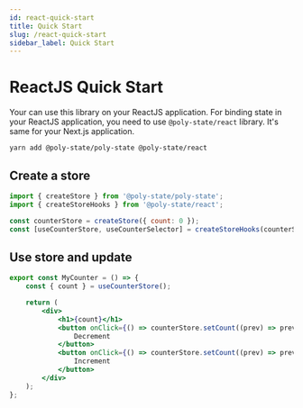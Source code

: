```yaml
---
id: react-quick-start
title: Quick Start
slug: /react-quick-start
sidebar_label: Quick Start
---
```


# ReactJS Quick Start

Your can use this library on your ReactJS application. For binding state in your ReactJS application, you need to use `@poly-state/react` library. It's same for your Next.js application.

```shell
yarn add @poly-state/poly-state @poly-state/react
```

## Create a store

```jsx
import { createStore } from '@poly-state/poly-state';
import { createStoreHooks } from '@poly-state/react';

const counterStore = createStore({ count: 0 });
const [useCounterStore, useCounterSelector] = createStoreHooks(counterStore);
```

## Use store and update

```jsx
export const MyCounter = () => {
	const { count } = useCounterStore();

	return (
		<div>
			<h1>{count}</h1>
			<button onClick={() => counterStore.setCount((prev) => prev - 1)}>
				Decrement
			</button>
			<button onClick={() => counterStore.setCount((prev) => prev + 1)}>
				Increment
			</button>
		</div>
	);
};
```
